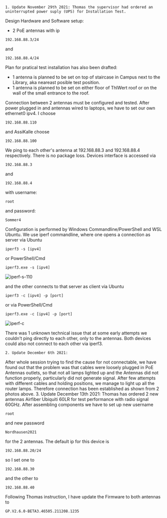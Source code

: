     1. Update November 29th 2021: Thomas the supervisor had ordered an uninterrupted power suply (UPS) for Installation Test.
  Design Hardware and Software setup: 
  - 2 PoE antennas with ip 
  ```
  192.168.88.3/24
  ```
  and
  ```
  192.168.88.4/24
  ```
  
  Plan for pratical test installation has also been drafted:
  - 1 antenna is planned to be set on top of staircase in Campus next to the Library, aka neareast posible test position.
  - 1 antenna is planned to be set on either floor of ThIWert roof or on the wall of the small entrance to the roof.
  
  Connection between 2 antennas must be configured and tested.
  After power plugged in and antennas wired to laptops, we have to set our own ethernet0 ipv4. I choose 
  ```
  192.168.88.110
  ```
  and AssiKalle choose
  ```
  192.168.88.100
  ```
  We ping to each other's antenna at 192.168.88.3 and 192.168.88.4 respectively. There is no package loss.
  Devices interface is accessed via
  ```
  192.168.88.3
  ```
  and
  ```
  192.168.88.4
  ```
  with username:
  ```
  root
  ```
  and password:
  ```
  Sommer4
  ```
  Configuration is performed by Windows Commandline/PowerShell and WSL Ubuntu. We use iperf commandline, where one opens a connection as server via Ubuntu
  ```
  iperf3 -s [ipv4]
  ```
  or PowerShell/Cmd
  ```
  iperf3.exe -s [ipv4]
  ```
  ![iperf-s-110](https://user-images.githubusercontent.com/66717834/145724225-11863f88-76f1-41d3-9ecf-4fe693fffced.jpeg)
  
  and the other connects to that server as client via Ubuntu
  ```
  iperf3 -c [ipv4] -p [port]  
  ```
  or via PowerShell/Cmd
  ```
  iperf3.exe -c [ipv4] -p [port]  
  ```
  ![iperf-c](https://user-images.githubusercontent.com/66717834/145724197-73d7d01e-2b3e-41ef-bdb0-2e146d75343d.jpeg)

  There was 1 unknown technical issue that at some early attempts we couldn't ping directly to each other, only to the antennas. Both devices could also not connect to each other via iperf3.
  
    2. Update December 6th 2021:
  After whole session trying to find the cause for not connectable, we have found out that the problem was that cables were loosely plugged in PoE Antennas outlets, so that not all lamps lighted up and the Antennas did not function properly, particularly did not generate signal. After few attempts with different cables and holding positions, we manage to light up all the router lamps. Therefore connection has been established as shown from 2 photos above.
    3. Update December 13th 2021:
  Thomas has ordered 2 new antennas Airfiber Ubiquiti 60LR for test performance with radio signal 60GHz. After assembling components we have to set up new username
  ```
  root
  ```
  and new password
  ```
  Nordhausen2021
  ```
  for the 2 antennas.
  The default ip for this device is
  ```
  192.168.88.20/24
  ```
  so I set one to
  ```
  192.168.88.30
  ```
  and the other to
  ```
  192.168.88.40
  ```
  Following Thomas instruction, I have update the Firmware to both antennas to 
  ```
  GP.V2.6.0-BETA3.46505.211208.1235
  ```
